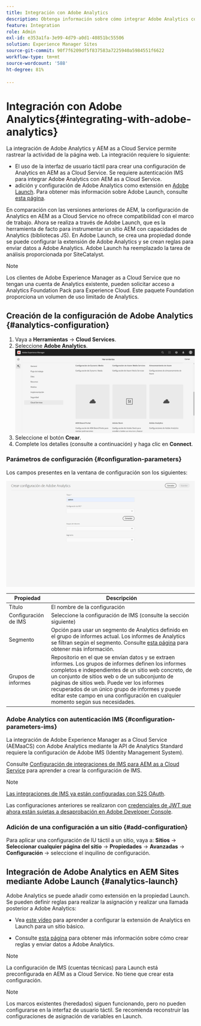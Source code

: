 ```yaml
---
title: Integración con Adobe Analytics
description: Obtenga información sobre cómo integrar Adobe Analytics con AEM as a Cloud Service mediante la IU táctil y Launch de Adobe.
feature: Integration
role: Admin
exl-id: e353a1fa-3e99-4d79-a0d1-40851bc55506
solution: Experience Manager Sites
source-git-commit: 90f7f6209df5f837583a7225940a5984551f6622
workflow-type: tm+mt
source-wordcount: '588'
ht-degree: 81%

---
```


# Integración con Adobe Analytics{#integrating-with-adobe-analytics}

La integración de Adobe Analytics y AEM as a Cloud Service permite rastrear la actividad de la página web. La integración requiere lo siguiente:

* El uso de la interfaz de usuario táctil para crear una configuración de Analytics en AEM as a Cloud Service. Se requiere autenticación IMS para integrar Adobe Analytics con AEM as a Cloud Service.
* adición y configuración de Adobe Analytics como extensión en [Adobe Launch](#analytics-launch). Para obtener más información sobre Adobe Launch, consulte [esta página](https://experienceleague.adobe.com/docs/experience-platform/tags/get-started/quick-start.html?lang=es).

En comparación con las versiones anteriores de AEM, la configuración de Analytics en AEM as a Cloud Service no ofrece compatibilidad con el marco de trabajo. Ahora se realiza a través de Adobe Launch, que es la herramienta de facto para instrumentar un sitio AEM con capacidades de Analytics (bibliotecas JS). En Adobe Launch, se crea una propiedad donde se puede configurar la extensión de Adobe Analytics y se crean reglas para enviar datos a Adobe Analytics. Adobe Launch ha reemplazado la tarea de análisis proporcionada por SiteCatalyst.

>[!NOTE]
>
>Los clientes de Adobe Experience Manager as a Cloud Service que no tengan una cuenta de Analytics existente, pueden solicitar acceso a Analytics Foundation Pack para Experience Cloud. Este paquete Foundation proporciona un volumen de uso limitado de Analytics.

## Creación de la configuración de Adobe Analytics {#analytics-configuration}

1. Vaya a **Herramientas** → **Cloud Services**.
2. Seleccione **Adobe Analytics**.
   ![Ventana de Adobe Analytics](assets/analytics_screen2.png "Ventana de Adobe Analytics")
3. Seleccione el botón **Crear**.
4. Complete los detalles (consulte a continuación) y haga clic en **Connect**.

### Parámetros de configuración {#configuration-parameters}

Los campos presentes en la ventana de configuración son los siguientes:

![Parámetros de configuración](assets/properties_field2.png "Parámetros de configuración")

| Propiedad | Descripción |
|---|---|
| Título | El nombre de la configuración |
| Configuración de IMS | Seleccione la configuración de IMS (consulte la sección siguiente) |
| Segmento | Opción para usar un segmento de Analytics definido en el grupo de informes actual. Los informes de Analytics se filtran según el segmento. Consulte [esta página](https://experienceleague.adobe.com/docs/analytics/components/segmentation/seg-overview.html?lang=es) para obtener más información. |
| Grupos de informes | Repositorio en el que se envían datos y se extraen informes. Los grupos de informes definen los informes completos e independientes de un sitio web concreto, de un conjunto de sitios web o de un subconjunto de páginas de sitios web. Puede ver los informes recuperados de un único grupo de informes y puede editar este campo en una configuración en cualquier momento según sus necesidades. |

### Adobe Analytics con autenticación IMS {#configuration-parameters-ims}

La integración de Adobe Experience Manager as a Cloud Service (AEMaaCS) con Adobe Analytics mediante la API de Analytics Standard requiere la configuración de Adobe IMS (Identity Management System).

Consulte [Configuración de integraciones de IMS para AEM as a Cloud Service](/help/security/setting-up-ims-integrations-for-aem-as-a-cloud-service.md) para aprender a crear la configuración de IMS.

>[!NOTE]
>
>[Las integraciones de IMS ya están configuradas con S2S OAuth](/help/security/setting-up-ims-integrations-for-aem-as-a-cloud-service.md).
>
>Las configuraciones anteriores se realizaron con [credenciales de JWT que ahora están sujetas a desaprobación en Adobe Developer Console](/help/security/jwt-credentials-deprecation-in-adobe-developer-console.md).

### Adición de una configuración a un sitio {#add-configuration}

Para aplicar una configuración de IU táctil a un sitio, vaya a: **Sitios** → **Seleccionar cualquier página del sitio** → **Propiedades** → **Avanzadas** → **Configuración** → seleccione el inquilino de configuración.

## Integración de Adobe Analytics en AEM Sites mediante Adobe Launch {#analytics-launch}

Adobe Analytics se puede añadir como extensión en la propiedad Launch. Se pueden definir reglas para realizar la asignación y realizar una llamada posterior a Adobe Analytics:

* Vea [este vídeo](https://experienceleague.adobe.com/docs/analytics-learn/tutorials/implementation/via-adobe-launch/basic-configuration-of-the-analytics-launch-extension.html?lang=es) para aprender a configurar la extensión de Analytics en Launch para un sitio básico.

* Consulte [esta página](https://experienceleague.adobe.com/docs/core-services-learn/implementing-in-websites-with-launch/implement-solutions/analytics.html?lang=es) para obtener más información sobre cómo crear reglas y enviar datos a Adobe Analytics.

>[!NOTE]
>
>La configuración de IMS (cuentas técnicas) para Launch está preconfigurada en AEM as a Cloud Service. No tiene que crear esta configuración.

>[!NOTE]
>
>Los marcos existentes (heredados) siguen funcionando, pero no pueden configurarse en la interfaz de usuario táctil. Se recomienda reconstruir las configuraciones de asignación de variables en Launch.
